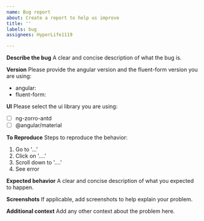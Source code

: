 ```yaml
---
name: Bug report
about: Create a report to help us improve
title: ''
labels: bug
assignees: HyperLife1119

---
```


**Describe the bug**
A clear and concise description of what the bug is.

**Version**
Please provide the angular version and the fluent-form version you are using:
- angular: <!-- Please fill in the version number -->
- fluent-form: <!-- Please fill in the version number -->

**UI**
Please select the ui library you are using:
- [ ] ng-zorro-antd
- [ ] @angular/material

**To Reproduce**
Steps to reproduce the behavior:
1. Go to '...'
2. Click on '....'
3. Scroll down to '....'
4. See error

**Expected behavior**
A clear and concise description of what you expected to happen.

**Screenshots**
If applicable, add screenshots to help explain your problem.

**Additional context**
Add any other context about the problem here.
